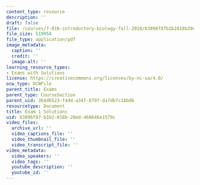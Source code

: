 ```yaml
---
content_type: resource
description: ''
draft: false
file: /courses/7-016-introductory-biology-fall-2018/63096f87b1b2818b20ed460646e1579c_MIT7_016F18exam1_soln.pdf
file_size: 519954
file_type: application/pdf
image_metadata:
  caption: ''
  credit: ''
  image-alt: ''
learning_resource_types:
- Exams with Solutions
license: https://creativecommons.org/licenses/by-nc-sa/4.0/
ocw_type: OCWFile
parent_title: Exams
parent_type: CourseSection
parent_uid: 364d6523-f44d-a347-879f-da7db7c18bd6
resourcetype: Document
title: Exam 1 Solutions
uid: 63096f87-b1b2-818b-20ed-460646e1579c
video_files:
  archive_url: ''
  video_captions_file: ''
  video_thumbnail_file: ''
  video_transcript_file: ''
video_metadata:
  video_speakers: ''
  video_tags: ''
  youtube_description: ''
  youtube_id: ''
---
```

